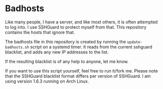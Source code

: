# Badhosts

Like many people, I have a server, and like most others, it is often attempted
to log into. I use SSHGuard to protect myself from that. This repository
contains the hosts that ignore that.

The badhosts file in this repository is created by running the
`update-badhosts.sh` script on a systemd timer. It reads from the current
sshguard blacklist, and adds any new IP addresses to the list.

If the resulting blacklist is of any help to anyone, let me know.

If you want to use this script yourself, feel free to run it/fork me. Please
note that the SSHGuard blacklist format differs per version of SSHGuard. I am
using version 1.6.3 running on Arch Linux.

